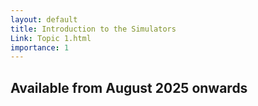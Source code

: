 ```yaml
---
layout: default
title: Introduction to the Simulators
Link: Topic 1.html
importance: 1
---
```


<h2>Available from August 2025 onwards</h2>